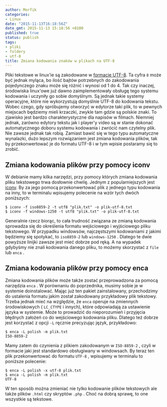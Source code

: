 ```yaml
---
author: Morfik
categories:
- Linux
date: "2015-11-13T16:18:56Z"
date_gmt: 2015-11-13 15:18:56 +0100
published: true
status: publish
tags:
- pliki
- foldery
- utf-8
title: Zmiana kodowania znaków w plikach na UTF-8
---
```


Pliki tekstowe w linux'ie są zakodowane w [formacie
UTF-8](https://www.cl.cam.ac.uk/~mgk25/unicode.html). Ta cyfra `8` może być jednak myląca, bo ilość
bajtów potrzebnych do zakodowania pojedynczego znaku może się różnić i wynosi od 1 do 4. Tak czy
inaczej, środowiska linux'owe już dawno zaimplementowały obsługę tego systemu kodowania i uczyniły
go sobie domyślnym. Są jednak takie systemy operacyjne, które nie wykorzystują domyślnie UTF-8 do
kodowania tekstu. Wobec czego, gdy spróbujemy otworzyć w edytorze taki plik, to w pewnych miejscach
będziemy mieli krzaczki, zwykle tam gdzie są polskie znaki. To zjawisko jest bardzo
charakterystyczne dla napisów w filmach. Niemniej jednak, zarówno edytory tekstu jak i player'y
video są w stanie dokonać automatycznego doboru systemu kodowania i zwrócić nam czytelny plik. Nie
zawsze jednak tak robią. Zamiast bawić się w tego typu automatyczne wynalazki, dużo lepszym
rozwiązaniem jest zmiana kodowania plików, tak by przekonwertować je do formatu UTF-8 i w tym
wpisie postaramy się to zrobić.

<!--more-->
## Zmiana kodowania plików przy pomocy iconv

W debianie mamy kilka narzędzi, przy pomocy których zmiana kodowania pliku tekstowego trwa dosłownie
chwilę. Jednym z popularniejszych jest [iconv](https://pl.wikipedia.org/wiki/Iconv). By za jego
pomocą przekonwertować plik z jednego typu kodowania na inny, to w terminalu wpisujemy polecenie na
wzór tych dwóch poniższych:

    $ iconv -f iso8859-2 -t utf8 "plik.txt" -o plik-utf-8.txt
    $ iconv -f windows-1250 -t utf8 "plik.txt" -o plik-utf-8.txt

Generalnie rzecz biorąc, to cała trudność związana ze zmianą kodowania sprowadza się do określenia
formatu wejściowego i wyjściowego pliku tekstowego. W przypadku windowsów, najczęstszymi kodowaniami
z jakimi będziemy się spotykać, to `iso8859-2` lub `windows-1250` . Dlatego te dwie powyższe linijki
zawsze jest mieć dobrze pod ręką. A na wypadek gdybyśmy nie znali kodowania danego pliku, to możemy
skorzystać z `file` lub `enca` .

## Zmiana kodowania plików przy pomocy enca

Zmiana kodowania plików może także zostać przeprowadzona za pomocą narzędzia `enca` . W porównaniu
do poprzednika, musimy sobie je w systemie doinstalować. Mając już ten pakiet zainstalowany,
przechodzimy do ustalenia formatu jakim został zakodowany przykładowy plik tekstowy. Trzeba jednak
mieć na względzie, że `enca` operuje na zmiennych środowiskowych ( `LC_CTYPE` i innych), które
odpowiadają za ustawienie języka w systemie. Może to prowadzić do nieporozumień i przyjęcia błędnych
założeń co do wejściowego kodowania pliku. Dlatego też dobrze jest korzystać z opcji `-L` ręcznie
precyzując język, przykładowo:

    $ enca -L polish -m plik.txt
    ISO-8859-2

Mamy zatem do czynienia z plikiem zakodowanym w `ISO-8859-2` , czyli w formacie jaki jest
standardowo obsługiwany w windowsach. By teraz ten plik przekonwertować do formatu `UTF-8` ,
wpisujemy w terminalu to poniższe polecenie:

    $ enca -L polish -x utf-8 plik.txt
    $ enca -L polish -m plik.txt
    UTF-8

W ten sposób można zmieniać nie tylko kodowanie plików tekstowych ale także plików `.html` czy
skryptów `.php` . Choć na dobrą sprawę, to one wszystkie są tekstowe.
